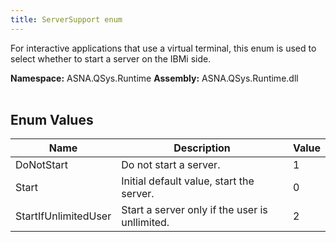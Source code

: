 ```yaml
---
title: ServerSupport enum
---
```


For interactive applications that use a virtual terminal, this enum is used to select whether to start a server on the IBMi side.

**Namespace:** ASNA.QSys.Runtime
**Assembly:** ASNA.QSys.Runtime.dll
<br>
<br>

## Enum Values

| Name | Description | Value
| --- | --- | --- 
| DoNotStart | Do not start a server. | 1 |
| Start | Initial default value, start the server. | 0 |
| StartIfUnlimitedUser | Start a server only if the user is unllimited. | 2 |
